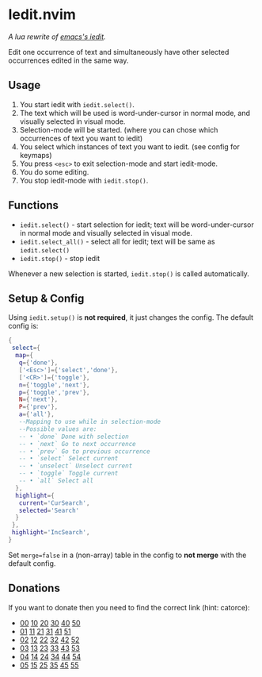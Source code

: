 # Iedit.nvim
*A lua rewrite of [emacs's iedit](https://github.com/victorhge/iedit).*

Edit one occurrence of text and simultaneously have other selected occurrences edited in the same way.

## Usage
1. You start iedit with `iedit.select()`.
2. The text which will be used is word-under-cursor in normal mode, and visually selected in visual mode.
3. Selection-mode will be started. (where you can chose which occurrences of text you want to iedit)
4. You select which instances of text you want to iedit. (see config for keymaps)
5. You press `<esc>` to exit selection-mode and start iedit-mode.
6. You do some editing.
7. You stop iedit-mode with `iedit.stop()`.

## Functions
+ `iedit.select()` - start selection for iedit; text will be word-under-cursor in normal mode and visually selected in visual mode.
+ `iedit.select_all()` - select all for iedit; text will be same as `iedit.select()`
+ `iedit.stop()` - stop iedit

Whenever a new selection is started, `iedit.stop()` is called automatically.

## Setup & Config
Using `iedit.setup()` is **not required**, it just changes the config.
The default config is:
```lua
{
 select={
  map={
   q={'done'},
   ['<Esc>']={'select','done'},
   ['<CR>']={'toggle'},
   n={'toggle','next'},
   p={'toggle','prev'},
   N={'next'},
   P={'prev'},
   a={'all'},
   --Mapping to use while in selection-mode
   --Possible values are:
   -- • `done` Done with selection
   -- • `next` Go to next occurrence
   -- • `prev` Go to previous occurrence
   -- • `select` Select current
   -- • `unselect` Unselect current
   -- • `toggle` Toggle current
   -- • `all` Select all
  },
  highlight={
   current='CurSearch',
   selected='Search'
  }
 },
 highlight='IncSearch',
}
```
Set `merge=false` in a (non-array) table in the config to **not merge** with the default config.

## Donations
If you want to donate then you need to find the correct link (hint: catorce):
+ [00]() [10]() [20]() [30]() [40]() [50]()
+ [01]() [11]() [21]() [31]() [41]() [51]()
+ [02]() [12]() [22]() [32]() [42]() [52]()
+ [03]() [13]() [23]() [33]() [43]() [53]()
+ [04]() [14](https://www.buymeacoffee.com/altermo) [24]() [34]() [44]() [54]()
+ [05]() [15]() [25]() [35]() [45]() [55]()
